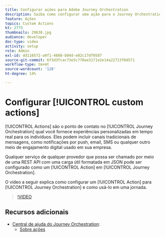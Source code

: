 ```yaml
---
title: Configurar ações para Adobe Journey Orchestration
description: Saiba como configurar uma ação para o Journey Orchestration e como usá-la em uma jornada.
feature: Ações
topics: Custom Actions
kt: 2775
thumbnails: 29638.jpg
audience: developer
doc-type: video
activity: setup
role: Admin
exl-id: dd116572-a9f1-4608-b04d-e02c17df9587
source-git-commit: 6f3d3fcac73e5c770ae3171e2e14a22713f0d571
workflow-type: tm+mt
source-wordcount: '128'
ht-degree: 14%

---
```


# Configurar [!UICONTROL custom actions]

[!UICONTROL Actions] são o ponto de contato no  [!UICONTROL Journey Orchestration] qual você fornece experiências personalizadas em tempo real para os indivíduos. Eles podem incluir canais tradicionais de mensagens, como notificações por push, email, SMS ou qualquer outro meio de engajamento digital usado em sua empresa.

Qualquer serviço de qualquer provedor que possa ser chamado por meio de uma REST API com uma carga útil formatada em JSON pode ser configurado como um [!UICONTROL Action] em [!UICONTROL Journey Orchestration].

O vídeo a seguir explica como configurar um [!UICONTROL Action] para [!UICONTROL Journey Orchestration] e como usá-lo em uma jornada.

>[!VIDEO](https://video.tv.adobe.com/v/29638?quality=12)

## Recursos adicionais

* [Central de ajuda do Journey Orchestration](https://docs.adobe.com/content/help/pt-BR/journeys/using/journey-orchestration-home.html):
   * [Sobre ações](https://docs.adobe.com/content/help/en/journeys/using/action-journeys/action.html)
